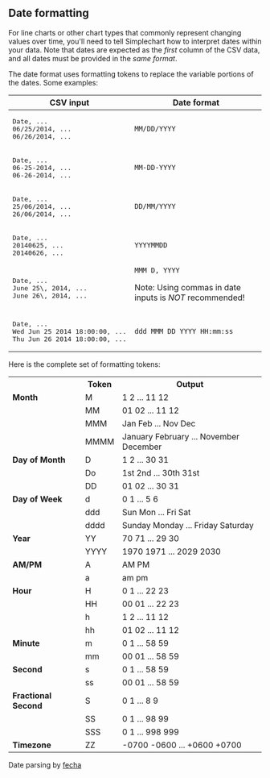 ## Date formatting

For line charts or other chart types that commonly represent changing values over time, you'll need to tell Simplechart how to interpret dates within your data. Note that dates are expected as the _first_ column of the CSV data, and all dates must be provided in the _same format_.

The date format uses formatting tokens to replace the variable portions of the dates. Some examples:

<table>
<thead>
<tr>
<th>CSV input</th>
<th>Date format</th>
</tr>
</thead>
<tbody>
<tr>
<td>
<pre>
Date, ...
06/25/2014, ...
06/26/2014, ...
</pre>
</td>
<td><code>MM/DD/YYYY</code></td>
</tr>
<tr>
<td>
<pre>
Date, ...
06-25-2014, ...
06-26-2014, ...
</pre>
</td>
<td><code>MM-DD-YYYY</code></td>
</tr>
<tr>
<td>
<pre>
Date, ...
25/06/2014, ...
26/06/2014, ...
</pre>
</td>
<td><code>DD/MM/YYYY</code></td>
</tr>
<tr>
<td>
<pre>
Date, ...
20140625, ...
20140626, ...
</pre>
</td>
<td><code>YYYYMMDD</code></td>
</tr>
<tr>
<td>
<pre>
Date, ...
June 25\, 2014, ...
June 26\, 2014, ...
</pre>
</td>
<td><code>MMM D, YYYY</code><p>Note: Using commas in date inputs is <em>NOT</em> recommended!</p></td>
</tr>
<tr>
<td>
<pre>
Date, ...
Wed Jun 25 2014 18:00:00, ...
Thu Jun 26 2014 18:00:00, ...
</pre>
</td>
<td><code>ddd MMM DD YYYY HH:mm:ss</code></td>
</tr>
</tbody>
</table>

Here is the complete set of formatting tokens:

<table class="table table-striped table-bordered">
  <tbody>
    <tr>
      <th></th>
      <th>Token</th>
      <th>Output</th>
    </tr>
    <tr>
      <td><b>Month</b></td>
      <td>M</td>
      <td>1 2 ... 11 12</td>
    </tr>
    <tr>
      <td></td>
      <td>MM</td>
      <td>01 02 ... 11 12</td>
    </tr>
    <tr>
      <td></td>
      <td>MMM</td>
      <td>Jan Feb ... Nov Dec</td>
    </tr>
    <tr>
      <td></td>
      <td>MMMM</td>
      <td>January February ... November December</td>
    </tr>
    <tr>
      <td><b>Day of Month</b></td>
      <td>D</td>
      <td>1 2 ... 30 31</td>
    </tr>
    <tr>
      <td></td>
      <td>Do</td>
      <td>1st 2nd ... 30th 31st</td>
    </tr>
    <tr>
      <td></td>
      <td>DD</td>
      <td>01 02 ... 30 31</td>
    </tr>
    <tr>
      <td><b>Day of Week</b></td>
      <td>d</td>
      <td>0 1 ... 5 6</td>
    </tr>
    <tr>
      <td></td>
      <td>ddd</td>
      <td>Sun Mon ... Fri Sat</td>
    </tr>
    <tr>
      <td></td>
      <td>dddd</td>
      <td>Sunday Monday ... Friday Saturday</td>
    </tr>
    <tr>
      <td><b>Year</b></td>
      <td>YY</td>
      <td>70 71 ... 29 30</td>
    </tr>
    <tr>
      <td></td>
      <td>YYYY</td>
      <td>1970 1971 ... 2029 2030</td>
    </tr>
    <tr>
      <td><b>AM/PM</b></td>
      <td>A</td>
      <td>AM PM</td>
    </tr>
    <tr>
      <td></td>
      <td>a</td>
      <td>am pm</td>
    </tr>
    <tr>
      <td><b>Hour</b></td>
      <td>H</td>
      <td>0 1 ... 22 23</td>
    </tr>
    <tr>
      <td></td>
      <td>HH</td>
      <td>00 01 ... 22 23</td>
    </tr>
    <tr>
      <td></td>
      <td>h</td>
      <td>1 2 ... 11 12</td>
    </tr>
    <tr>
      <td></td>
      <td>hh</td>
      <td>01 02 ... 11 12</td>
    </tr>
    <tr>
      <td><b>Minute</b></td>
      <td>m</td>
      <td>0 1 ... 58 59</td>
    </tr>
    <tr>
      <td></td>
      <td>mm</td>
      <td>00 01 ... 58 59</td>
    </tr>
    <tr>
      <td><b>Second</b></td>
      <td>s</td>
      <td>0 1 ... 58 59</td>
    </tr>
    <tr>
      <td></td>
      <td>ss</td>
      <td>00 01 ... 58 59</td>
    </tr>
    <tr>
      <td><b>Fractional Second</b></td>
      <td>S</td>
      <td>0 1 ... 8 9</td>
    </tr>
    <tr>
      <td></td>
      <td>SS</td>
      <td>0 1 ... 98 99</td>
    </tr>
    <tr>
      <td></td>
      <td>SSS</td>
      <td>0 1 ... 998 999</td>
    </tr>
    <tr>
      <td><b>Timezone</b></td>
      <td>ZZ</td>
      <td>
        -0700 -0600 ... +0600 +0700
      </td>
    </tr>
  </tbody>
</table>

Date parsing by [fecha](https://www.npmjs.com/package/fecha)